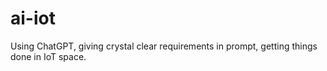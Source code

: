 # ai-iot
Using ChatGPT, giving crystal clear requirements in prompt, getting things done in IoT space.
